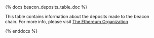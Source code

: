 {% docs beacon_deposits_table_doc %}

This table contains information about the deposits made to the beacon chain. For more info, please visit [The Ethereum Organization](https://ethereum.org/en/developers/docs/consensus-mechanisms/pos/)

{% enddocs %}